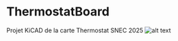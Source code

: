 # ThermostatBoard
Projet KiCAD de la carte Thermostat SNEC 2025
![alt text](https://media.discordapp.net/attachments/1065656431707172925/1428360927475925064/pcb.png?ex=68f23846&is=68f0e6c6&hm=bfe291b4336cf28b96469c4945fa0444d7fcb593def119434c45a4df096ffdeb&=&format=webp&quality=lossless)
